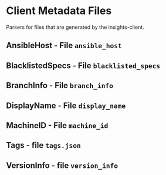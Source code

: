 Client Metadata Files
=====================

Parsers for files that are generated by the insights-client.

AnsibleHost - File ``ansible_host``
-----------------------------------

BlacklistedSpecs - File ``blacklisted_specs``
---------------------------------------------

BranchInfo - File ``branch_info``
---------------------------------

DisplayName - File ``display_name``
-----------------------------------

MachineID - File ``machine_id``
-------------------------------

Tags - file ``tags.json``
-------------------------

VersionInfo - file ``version_info``
-----------------------------------